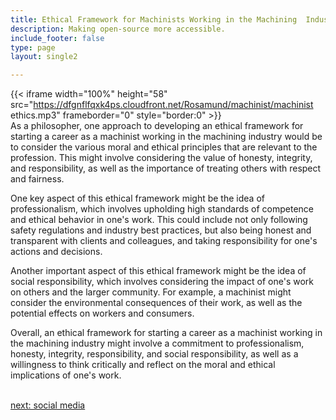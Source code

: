 ```yaml
---
title: Ethical Framework for Machinists Working in the Machining  Industry
description: Making open-source more accessible.
include_footer: false
type: page
layout: single2

---
```


{{< iframe width="100%" height="58" src="https://dfgnflfqxk4ps.cloudfront.net/Rosamund/machinist/machinist ethics.mp3" frameborder="0" style="border:0" >}}<br>
As a philosopher, one approach to developing an ethical framework for starting a career as a machinist working in the machining industry would be to consider the various moral and ethical principles that are relevant to the profession. This might involve considering the value of honesty, integrity, and responsibility, as well as the importance of treating others with respect and fairness.

One key aspect of this ethical framework might be the idea of professionalism, which involves upholding high standards of competence and ethical behavior in one's work. This could include not only following safety regulations and industry best practices, but also being honest and transparent with clients and colleagues, and taking responsibility for one's actions and decisions.

Another important aspect of this ethical framework might be the idea of social responsibility, which involves considering the impact of one's work on others and the larger community. For example, a machinist might consider the environmental consequences of their work, as well as the potential effects on workers and consumers.

Overall, an ethical framework for starting a career as a machinist working in the machining industry might involve a commitment to professionalism, honesty, integrity, responsibility, and social responsibility, as well as a willingness to think critically and reflect on the moral and ethical implications of one's work.

<br>
<a href="https://insights.workdojos.com/machinist/social">next: social media</a>
</p>